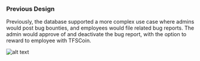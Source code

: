 ### Previous Design
Previously, the database supported a more complex use case where admins would post bug bounties, and employees would file related bug reports. 
The admin would approve of and deactivate the bug report, with the option to reward to employee with TFSCoin.

![alt text](https://github.com/bquigley1/TFS/blob/database_update/database/Previous%20Design%20Iterations/ERD%20Data%20Model.png)
